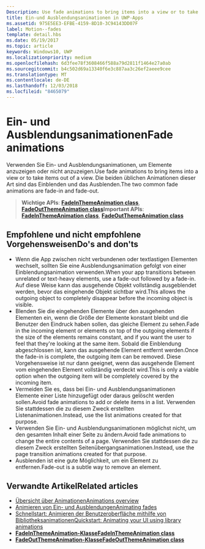 ```yaml
---
Description: Use fade animations to bring items into a view or to take items out of a view. The two common fade animations are fade-in and fade-out.
title: Ein-und Ausblendungsanimationen in UWP-Apps
ms.assetid: 975E5EE3-EFBE-4159-8D10-3C94143DD07F
label: Motion--fades
template: detail.hbs
ms.date: 05/19/2017
ms.topic: article
keywords: Windows10, UWP
ms.localizationpriority: medium
ms.openlocfilehash: 6d3fee78f3608466f588a79d2811f1464e27a0ab
ms.sourcegitcommit: b4c502d69a13340f6e3c887aa3c26ef2aeee9cee
ms.translationtype: MT
ms.contentlocale: de-DE
ms.lasthandoff: 12/03/2018
ms.locfileid: "8465079"
---
```

# <a name="fade-animations"></a><span data-ttu-id="41ce7-103">Ein- und Ausblendungsanimationen</span><span class="sxs-lookup"><span data-stu-id="41ce7-103">Fade animations</span></span>



<span data-ttu-id="41ce7-104">Verwenden Sie Ein- und Ausblendungsanimationen, um Elemente anzuzeigen oder nicht anzuzeigen.</span><span class="sxs-lookup"><span data-stu-id="41ce7-104">Use fade animations to bring items into a view or to take items out of a view.</span></span> <span data-ttu-id="41ce7-105">Die beiden üblichen Animationen dieser Art sind das Einblenden und das Ausblenden.</span><span class="sxs-lookup"><span data-stu-id="41ce7-105">The two common fade animations are fade-in and fade-out.</span></span>

> <span data-ttu-id="41ce7-106">**Wichtige APIs**: [**FadeInThemeAnimation class**](https://msdn.microsoft.com/library/windows/apps/br210298), [**FadeOutThemeAnimation class**](https://msdn.microsoft.com/library/windows/apps/br210302)</span><span class="sxs-lookup"><span data-stu-id="41ce7-106">**Important APIs**: [**FadeInThemeAnimation class**](https://msdn.microsoft.com/library/windows/apps/br210298), [**FadeOutThemeAnimation class**](https://msdn.microsoft.com/library/windows/apps/br210302)</span></span>


## <a name="dos-and-donts"></a><span data-ttu-id="41ce7-107">Empfohlene und nicht empfohlene Vorgehensweisen</span><span class="sxs-lookup"><span data-stu-id="41ce7-107">Do's and don'ts</span></span>


-   <span data-ttu-id="41ce7-108">Wenn die App zwischen nicht verbundenen oder textlastigen Elementen wechselt, sollten Sie eine Ausblendungsanimation gefolgt von einer Einblendungsanimation verwenden.</span><span class="sxs-lookup"><span data-stu-id="41ce7-108">When your app transitions between unrelated or text-heavy elements, use a fade-out followed by a fade-in.</span></span> <span data-ttu-id="41ce7-109">Auf diese Weise kann das ausgehende Objekt vollständig ausgeblendet werden, bevor das eingehende Objekt sichtbar wird.</span><span class="sxs-lookup"><span data-stu-id="41ce7-109">This allows the outgoing object to completely disappear before the incoming object is visible.</span></span>
-   <span data-ttu-id="41ce7-110">Blenden Sie die eingehenden Elemente über den ausgehenden Elementen ein, wenn die Größe der Elemente konstant bleibt und die Benutzer den Eindruck haben sollen, das gleiche Element zu sehen.</span><span class="sxs-lookup"><span data-stu-id="41ce7-110">Fade in the incoming element or elements on top of the outgoing elements if the size of the elements remains constant, and if you want the user to feel that they're looking at the same item.</span></span> <span data-ttu-id="41ce7-111">Sobald die Einblendung abgeschlossen ist, kann das ausgehende Element entfernt werden.</span><span class="sxs-lookup"><span data-stu-id="41ce7-111">Once the fade-in is complete, the outgoing item can be removed.</span></span> <span data-ttu-id="41ce7-112">Diese Vorgehensweise ist nur dann geeignet, wenn das ausgehende Element vom eingehenden Element vollständig verdeckt wird.</span><span class="sxs-lookup"><span data-stu-id="41ce7-112">This is only a viable option when the outgoing item will be completely covered by the incoming item.</span></span>
-   <span data-ttu-id="41ce7-113">Vermeiden Sie es, dass bei Ein- und Ausblendungsanimationen Elemente einer Liste hinzugefügt oder daraus gelöscht werden sollen.</span><span class="sxs-lookup"><span data-stu-id="41ce7-113">Avoid fade animations to add or delete items in a list.</span></span> <span data-ttu-id="41ce7-114">Verwenden Sie stattdessen die zu diesem Zweck erstellten Listenanimationen.</span><span class="sxs-lookup"><span data-stu-id="41ce7-114">Instead, use the list animations created for that purpose.</span></span>
-   <span data-ttu-id="41ce7-115">Verwenden Sie Ein- und Ausblendungsanimationen möglichst nicht, um den gesamten Inhalt einer Seite zu ändern.</span><span class="sxs-lookup"><span data-stu-id="41ce7-115">Avoid fade animations to change the entire contents of a page.</span></span> <span data-ttu-id="41ce7-116">Verwenden Sie stattdessen die zu diesem Zweck erstellten Seitenübergangsanimationen.</span><span class="sxs-lookup"><span data-stu-id="41ce7-116">Instead, use the page transition animations created for that purpose.</span></span>
-   <span data-ttu-id="41ce7-117">Ausblenden ist eine gute Möglichkeit, um ein Element zu entfernen.</span><span class="sxs-lookup"><span data-stu-id="41ce7-117">Fade-out is a subtle way to remove an element.</span></span>
## <a name="related-articles"></a><span data-ttu-id="41ce7-118">Verwandte Artikel</span><span class="sxs-lookup"><span data-stu-id="41ce7-118">Related articles</span></span>

* [<span data-ttu-id="41ce7-119">Übersicht über Animationen</span><span class="sxs-lookup"><span data-stu-id="41ce7-119">Animations overview</span></span>](https://msdn.microsoft.com/library/windows/apps/mt187350)
* [<span data-ttu-id="41ce7-120">Animieren von Ein- und Ausblendungen</span><span class="sxs-lookup"><span data-stu-id="41ce7-120">Animating fades</span></span>](https://msdn.microsoft.com/library/windows/apps/xaml/jj649429)
* [<span data-ttu-id="41ce7-121">Schnellstart: Animieren der Benutzeroberfläche mithilfe von Bibliotheksanimationen</span><span class="sxs-lookup"><span data-stu-id="41ce7-121">Quickstart: Animating your UI using library animations</span></span>](https://msdn.microsoft.com/library/windows/apps/xaml/hh452703)
* [**<span data-ttu-id="41ce7-122">FadeInThemeAnimation-Klasse</span><span class="sxs-lookup"><span data-stu-id="41ce7-122">FadeInThemeAnimation class</span></span>**](https://msdn.microsoft.com/library/windows/apps/br210298)
* [**<span data-ttu-id="41ce7-123">FadeOutThemeAnimation-Klasse</span><span class="sxs-lookup"><span data-stu-id="41ce7-123">FadeOutThemeAnimation class</span></span>**](https://msdn.microsoft.com/library/windows/apps/br210302)

 

 





